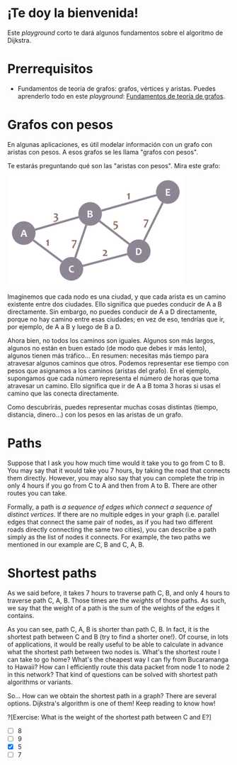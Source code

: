 # ¡Te doy la bienvenida!

Este _playground_ corto te dará algunos fundamentos sobre el algoritmo de Dijkstra.

# Prerrequisitos
* Fundamentos de teoría de grafos: grafos, vértices y aristas. Puedes aprenderlo todo en este _playground_: [Fundamentos de teoría de grafos](https://tech.io/playgrounds/7023/fundamentos-de-teoria-de-grafos-espeng).

# Grafos con pesos

En algunas aplicaciones, es útil modelar información con un grafo con aristas con pesos. A esos grafos se les llama "grafos con pesos". 

Te estarás preguntando qué son las "aristas con pesos". Mira este grafo:

![Grafo de ejemplo](graph.png "")

Imaginemos que cada nodo es una ciudad, y que cada arista es un camino existente entre dos ciudades. Ello significa que puedes conducir de A a B directamente. Sin embargo, no puedes conducir de A a D directamente, porque no hay camino entre esas ciudades; en vez de eso, tendrías que ir, por ejemplo, de A a B y luego de B a D.

Ahora bien, no todos los caminos son iguales. Algunos son más largos, algunos no están en buen estado (de modo que debes ir más lento), algunos tienen más tráfico... En resumen: necesitas más tiempo para atravesar algunos caminos que otros. Podemos representar ese tiempo con pesos que asignamos a los caminos (aristas del grafo). En el ejemplo, supongamos que cada número representa el número de horas que toma atravesar un camino. Ello significa que ir de A a B toma 3 horas si usas el camino que las conecta directamente.

Como descubrirás, puedes representar muchas cosas distintas (tiempo, distancia, dinero...) con los pesos en las aristas de un grafo.

# Paths

Suppose that I ask you how much time would it take you to go from C to B. You may say that it would take you 7 hours, by taking the road that connects them directly. However, you may also say that you can complete the trip in only 4 hours if you go from C to A and then from A to B. There are other routes you can take.

Formally, a path is _a sequence of edges which connect a sequence of distinct vertices_. If there are no multiple edges in your graph (i.e. parallel edges that connect the same pair of nodes, as if you had two different roads directly connecting the same two cities), you can describe a path simply as the list of nodes it connects. For example, the two paths we mentioned in our example are C, B and C, A, B.

# Shortest paths

As we said before, it takes 7 hours to traverse path C, B, and only 4 hours to traverse path C, A, B. Those times are the _weights_ of those paths. As such, we say that the weight of a path is the sum of the weights of the edges it contains.

As you can see, path C, A, B is shorter than path C, B. In fact, it is the shortest path between C and B (try to find a shorter one!). Of course, in lots of applications, it would be really useful to be able to calculate in advance what the shortest path between two nodes is. What's the shortest route I can take to go home? What's the cheapest way I can fly from Bucaramanga to Hawaii? How can I efficiently route this data packet from node 1 to node 2 in this network? That kind of questions can be solved with shortest path algorithms or variants.

So... How can we obtain the shortest path in a graph? There are several options. Dijkstra's algorithm is one of them! Keep reading to know how!

?[Exercise: What is the weight of the shortest path between C and E?]
-[ ] 8
-[ ] 9
-[x] 5
-[ ] 7
